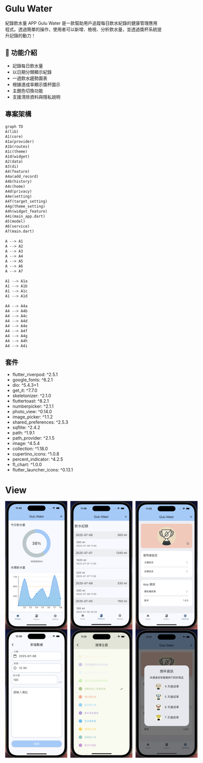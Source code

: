 # Gulu Water
紀錄飲水量 APP
Gulu Water 是一款幫助用戶追蹤每日飲水紀錄的健康管理應用程式。透過簡單的操作，使用者可以新增、檢視、分析飲水量，並透過獎杯系統提升記錄的動力！

## 🚀 功能介紹

-  記錄每日飲水量
-  以日期分類顯示紀錄
-  一週飲水趨勢圖表
-  根據達成率顯示獎杯圖示
-  主題色切換功能
-  支援清除資料與隱私說明

## 專案架構
```mermaid
graph TD
A(lib)
A1(core)
A1a(provider)
A1b(routes)
A1c(theme)
A1d(widget)
A2(data)
A3(di)
A4(feature)
A4a(add_record)
A4b(history)
A4c(home)
A4d(privacy)
A4e(setting)
A4f(target_setting)
A4g(theme_setting)
A4h(widget_feature)
A4i(main_app.dart)
A5(model)
A6(service)
A7(main.dart)

A --> A1
A --> A2
A --> A3
A --> A4
A --> A5
A --> A6
A --> A7

A1 --> A1a
A1 --> A1b
A1 --> A1c
A1 --> A1d

A4 --> A4a
A4 --> A4b
A4 --> A4c
A4 --> A4d
A4 --> A4e
A4 --> A4f
A4 --> A4g
A4 --> A4h
A4 --> A4i
```

## 套件
- flutter_riverpod: ^2.5.1
- google_fonts: ^6.2.1
- dio: ^5.4.3+1
- get_it: ^7.7.0
- skeletonizer: ^2.1.0
- fluttertoast: ^8.2.1
- numberpicker: ^2.1.1
- photo_view: ^0.14.0
- image_picker: ^1.1.2
- shared_preferences: ^2.5.3
- sqflite: ^2.4.2
- path: ^1.9.1
- path_provider: ^2.1.5
- image: ^4.5.4
- collection: ^1.18.0
- cupertino_icons: ^1.0.8
- percent_indicator: ^4.2.5
- fl_chart: ^1.0.0
- flutter_launcher_icons: ^0.13.1

# View
<div style="display: flex; gap: 10px;">
  <img src="assets/images/sc_home.png" alt="" width="200"/>
  <img src="assets/images/sc_history.png" alt="" width="200"/>
  <img src="assets/images/sc_setting.png" alt="" width="200"/>
</div>

<div style="display: flex; gap: 10px;">
  <img src="assets/images/sc_add.png" alt="" width="200"/>
  <img src="assets/images/sc_theme.png" alt="" width="200"/>
  <img src="assets/images/sc_trophy.png" alt="" width="200"/>
</div>